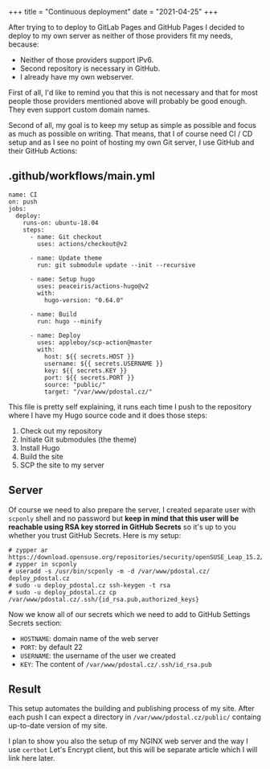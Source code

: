 +++
title = "Continuous deployment"
date = "2021-04-25"
+++

After trying to to deploy to GitLab Pages and GitHub Pages I decided to deploy
to my own server as neither of those providers fit my needs, because:

 * Neither of those providers support IPv6.
 * Second repository is necessary in GitHub.
 * I already have my own webserver.

<!--more-->

First of all, I'd like to remind you that this is not necessary and that for most
people those providers mentioned above will probably be good enough.
They even support custom domain names.

Second of all, my goal is to keep my setup as simple as possible and focus as much
as possible on writing. That means, that I of course need CI / CD setup and as I
see no point of hosting my own Git server, I use GitHub and their GitHub Actions:

## .github/workflows/main.yml

```
name: CI
on: push
jobs:
  deploy:
    runs-on: ubuntu-18.04
    steps:
      - name: Git checkout
        uses: actions/checkout@v2

      - name: Update theme
        run: git submodule update --init --recursive

      - name: Setup hugo
        uses: peaceiris/actions-hugo@v2
        with:
          hugo-version: "0.64.0"

      - name: Build
        run: hugo --minify

      - name: Deploy
        uses: appleboy/scp-action@master
        with:
          host: ${{ secrets.HOST }}
          username: ${{ secrets.USERNAME }}
          key: ${{ secrets.KEY }}
          port: ${{ secrets.PORT }}
          source: "public/"
          target: "/var/www/pdostal.cz/"
```

This file is pretty self explaining, it runs each time I push to the repository
where I have my Hugo source code and it does those steps:

 1) Check out my repository
 2) Initiate Git submodules (the theme)
 3) Install Hugo
 4) Build the site
 5) SCP the site to my server

## Server

Of course we need to also prepare the server, I created separate user
with `scponly` shell and no password but **keep in mind that this user
will be reachable using RSA key storred in GitHub Secrets** so it's up
to you whether you trust GitHub Secrets. Here is my setup:

```
# zypper ar https://download.opensuse.org/repositories/security/openSUSE_Leap_15.2/security.repo
# zypper in scponly
# useradd -s /usr/bin/scponly -m -d /var/www/pdostal.cz/ deploy_pdostal.cz
# sudo -u deploy_pdostal.cz ssh-keygen -t rsa
# sudo -u deploy_pdostal.cz cp /var/www/pdostal.cz/.ssh/{id_rsa.pub,authorized_keys}
```

Now we know all of our secrets which we need to add to GitHub Settings Secrets section:

 * `HOSTNAME`: domain name of the web server
 * `PORT`: by default 22
 * `USERNAME`: the username of the user we created
 * `KEY`: The content of `/var/www/pdostal.cz/.ssh/id_rsa.pub`

## Result

This setup automates the building and publishing process of my site. After each push I can
expect a directory in `/var/www/pdostal.cz/public/` containg up-to-date version of my site.

I plan to show you also the setup of my NGINX web server and the way I use `certbot` Let's
Encrypt client, but this will be separate article which I will link here later.
